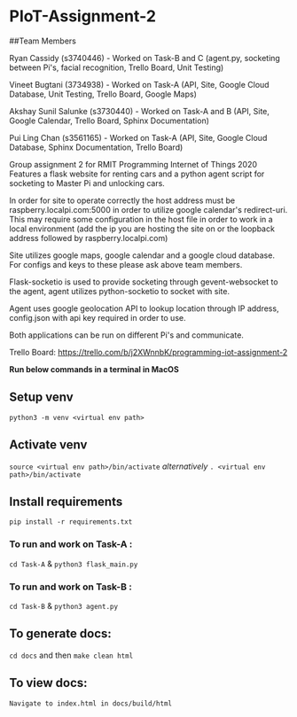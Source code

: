# PIoT-Assignment-2

##Team Members

Ryan Cassidy (s3740446) - Worked on Task-B and C (agent.py, socketing between Pi's, facial recognition, Trello Board, Unit Testing)

Vineet Bugtani (3734938) - Worked on Task-A (API, Site, Google Cloud Database, Unit Testing, Trello Board, Google Maps)

Akshay Sunil Salunke (s3730440) - Worked on Task-A and B (API, Site, Google Calendar, Trello Board, Sphinx Documentation)

Pui Ling Chan (s3561165) - Worked on Task-A (API, Site, Google Cloud Database, Sphinx Documentation, Trello Board)

Group assignment 2 for RMIT Programming Internet of Things 2020
Features a flask website for renting cars and a python agent script for socketing to Master Pi and unlocking cars.

In order for site to operate correctly the host address must be raspberry.localpi.com:5000 in order to utilize google calendar's redirect-uri. This may require some configuration in the host file in order to work in a local environment (add the ip you are hosting the site on or the loopback address followed by raspberry.localpi.com)

Site utilizes google maps, google calendar and a google cloud database. For configs and keys to these please ask above team members.

Flask-socketio is used to provide socketing through gevent-websocket to the agent, agent utilizes python-socketio to socket with site.

Agent uses google geolocation API to lookup location through IP address, config.json with api key required in order to use.

Both applications can be run on different Pi's and communicate.

Trello Board: https://trello.com/b/j2XWnnbK/programming-iot-assignment-2

**Run below commands in a terminal in MacOS**
## Setup venv
`python3 -m venv <virtual env path>`

## Activate venv
`source <virtual env path>/bin/activate` *alternatively* `. <virtual env path>/bin/activate`

## Install requirements
`pip install -r requirements.txt`

### To run and work on Task-A :
`cd Task-A` & `python3 flask_main.py`

### To run and work on Task-B :
`cd Task-B` & `python3 agent.py`

## To generate docs:
`cd docs` and then `make clean html`

## To view docs:
`Navigate to index.html in docs/build/html`
